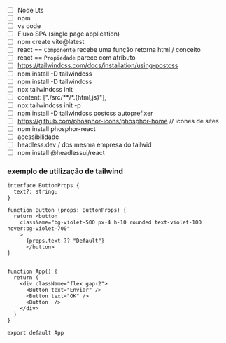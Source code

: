 - [ ] Node Lts
- [ ] npm
- [ ] vs code
- [ ] Fluxo SPA (single page application)
- [ ] npm create vite@latest
- [ ] react == `Componente` recebe uma função retorna html / conceito
- [ ] react == `Propiedade` parece com atributo
- [ ] https://tailwindcss.com/docs/installation/using-postcss
- [ ] npm install -D tailwindcss
- [ ] npm install -D tailwindcss
- [ ] npx tailwindcss init
- [ ] content: ["./src/**/*.{html,js}"],
- [ ] npx tailwindcss init -p
- [ ] npm install -D tailwindcss postcss autoprefixer
- [ ] https://github.com/phosphor-icons/phosphor-home // icones de sites
- [ ] npm install phosphor-react
- [ ] acessibilidade
- [ ] headless.dev / dos mesma empresa do tailwid
- [ ] npm install @headlessui/react
### exemplo de utilização de tailwind
```
interface ButtonProps {
  text?: string;
}

function Button (props: ButtonProps) {
  return <button
    className="bg-violet-500 px-4 h-10 rounded text-violet-100 hover:bg-violet-700"
    >
      {props.text ?? "Default"}
      </button>
}


function App() {
  return (
    <div className="flex gap-2">
      <Button text="Enviar" />
      <Button text="OK" />
      <Button  />
    </div>
  )
}

export default App
```